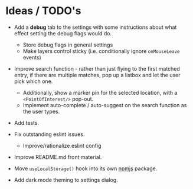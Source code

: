 # Ideas / TODO's

- Add a **debug** tab to the settings with some instructions about what effect setting the debug flags would do.
  - Store debug flags in general settings
  - Make layers control sticky (i.e. conditionally ignore `onMouseLeave` events)

- Improve search function - rather than just flying to the first matched entry, if there are multiple matches,
  pop up a listbox and let the user pick which one.
  - Additionally, show a marker pin for the selected location, with a `<PointOfInterest/>` pop-out.
  - Implement auto-complete / auto-suggest on the search function as the user types.

- Add tests.

- Fix outstanding eslint issues.
  - Improve/rationalize eslint config

- Improve README.md front material.

- Move `useLocalStorage()` hook into its own [npmjs](https://npmjs.org) package.

- Add dark mode theming to settings dialog.
